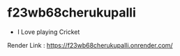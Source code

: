 # f23wb68cherukupalli

*  I Love playing Cricket

Render Link : <https://f23wb68cherukupalli.onrender.com/>
